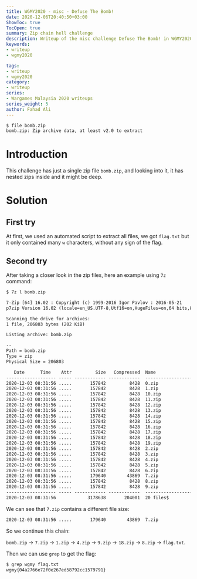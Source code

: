 ```yaml
---
title: WGMY2020 - misc - Defuse The Bomb!
date: 2020-12-06T20:40:50+03:00
ShowToc: true
TocOpen: true
summary: Zip chain hell challenge
description: Writeup of the misc challenge Defuse The Bomb! in WGMY2020
keywords:
- writeup
- wgmy2020

tags:
- writeup
- wgmy2020
category:
- writeup
series:
- Wargames Malaysia 2020 writeups
series_weight: 5
author: Fahad Ali
---
```


```txt
$ file bomb.zip
bomb.zip: Zip archive data, at least v2.0 to extract
```

# Introduction
This challenge has just a single zip file `bomb.zip`, and looking into it, it has nested zips inside and it might be deep.

# Solution
## First try
At first, we used an automated script to extract all files, we got `flag.txt` but it only contained many `w` characters,
without any sign of the flag.

## Second try
After taking a closer look in the zip files, here an example using `7z` command:
```txt
$ 7z l bomb.zip

7-Zip [64] 16.02 : Copyright (c) 1999-2016 Igor Pavlov : 2016-05-21
p7zip Version 16.02 (locale=en_US.UTF-8,Utf16=on,HugeFiles=on,64 bits,8 CPUs AMD Ryzen 5 PRO 3500U w/ Radeon Vega Mobile Gfx (810F81),ASM,AES-NI)

Scanning the drive for archives:
1 file, 206803 bytes (202 KiB)

Listing archive: bomb.zip

--
Path = bomb.zip
Type = zip
Physical Size = 206803

   Date      Time    Attr         Size   Compressed  Name
------------------- ----- ------------ ------------  ------------------------
2020-12-03 08:31:56 .....       157842         8428  0.zip
2020-12-03 08:31:56 .....       157842         8428  1.zip
2020-12-03 08:31:56 .....       157842         8428  10.zip
2020-12-03 08:31:56 .....       157842         8428  11.zip
2020-12-03 08:31:56 .....       157842         8428  12.zip
2020-12-03 08:31:56 .....       157842         8428  13.zip
2020-12-03 08:31:56 .....       157842         8428  14.zip
2020-12-03 08:31:56 .....       157842         8428  15.zip
2020-12-03 08:31:56 .....       157842         8428  16.zip
2020-12-03 08:31:56 .....       157842         8428  17.zip
2020-12-03 08:31:56 .....       157842         8428  18.zip
2020-12-03 08:31:56 .....       157842         8428  19.zip
2020-12-03 08:31:56 .....       157842         8428  2.zip
2020-12-03 08:31:56 .....       157842         8428  3.zip
2020-12-03 08:31:56 .....       157842         8428  4.zip
2020-12-03 08:31:56 .....       157842         8428  5.zip
2020-12-03 08:31:56 .....       157842         8428  6.zip
2020-12-03 08:31:56 .....       179640        43869  7.zip
2020-12-03 08:31:56 .....       157842         8428  8.zip
2020-12-03 08:31:56 .....       157842         8428  9.zip
------------------- ----- ------------ ------------  ------------------------
2020-12-03 08:31:56            3178638       204001  20 files$
```
We can see that `7.zip` contains a different file size:
```txt
2020-12-03 08:31:56 .....       179640        43869  7.zip
```

So we continue this chain:

`bomb.zip` -> `7.zip` -> `1.zip` -> `4.zip` -> `9.zip` -> `18.zip` -> `8.zip` -> `flag.txt`.

Then we can use `grep` to get the flag:
```txt
$ grep wgmy flag.txt
wgmy{04a2766e72f0e267ed58792cc1579791}
```